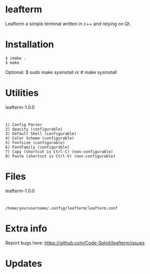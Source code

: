 # leafterm
Leafterm a simple terminal written in c++ and relying on Qt.

# Installation
    $ cmake .
    $ make
Optional:
    $ sudo make sysinstall
or
    # make sysinstall

# Utilities
leafterm-1.0.0
#
    1) Config Parser
    2) Opacity (configurable)
    3) Default Shell (configurable)
    4) Color Scheme (configurable)
    5) Fontsize (configurable)
    6) FontFamily (configurable)
    7) Copy (shortcut is Ctrl-C) (non-configurable)
    8) Paste (shortcut is Ctrl-V) (non-configurable)

# Files
leafterm-1.0.0
#
    /home/yourusername/.config/leafterm/leafterm.conf

# Extra info
Report bugs here: https://github.com/Code-Sploit/leafterm/issues

# Updates
